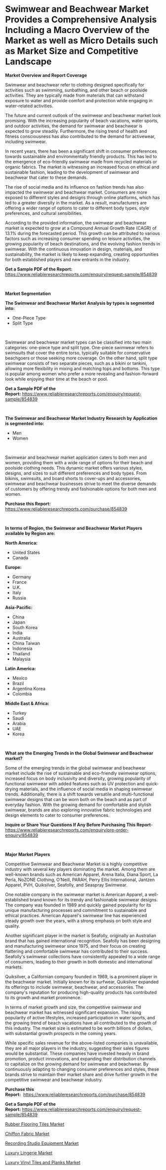<p><h1>Swimwear and Beachwear Market Provides a Comprehensive Analysis Including a Macro Overview of the Market as well as Micro Details such as Market Size and Competitive Landscape</h1></p><p><strong>Market Overview and Report Coverage</strong></p>
<p><p>Swimwear and beachwear refer to clothing designed specifically for activities such as swimming, sunbathing, and other beach or poolside activities. They are typically made from materials that can withstand exposure to water and provide comfort and protection while engaging in water-related activities.</p><p>The future and current outlook of the swimwear and beachwear market look promising. With the increasing popularity of beach vacations, water sports, and outdoor activities, the demand for swimwear and beachwear is expected to grow steadily. Furthermore, the rising trend of health and fitness consciousness has also contributed to the demand for activewear, including swimwear.</p><p>In recent years, there has been a significant shift in consumer preferences towards sustainable and environmentally friendly products. This has led to the emergence of eco-friendly swimwear made from recycled materials or organic fabrics. The market is witnessing an increased focus on ethical and sustainable fashion, leading to the development of swimwear and beachwear that cater to these demands.</p><p>The rise of social media and its influence on fashion trends has also impacted the swimwear and beachwear market. Consumers are more exposed to different styles and designs through online platforms, which has led to a greater diversity in the market. As a result, manufacturers are offering a wider range of options to cater to different body types, style preferences, and cultural sensibilities.</p><p>According to the provided information, the swimwear and beachwear market is expected to grow at a Compound Annual Growth Rate (CAGR) of 13.1% during the forecasted period. This growth can be attributed to various factors such as increasing consumer spending on leisure activities, the growing popularity of beach destinations, and the evolving fashion trends in swimwear. With the continuous innovation in design, materials, and sustainability, the market is likely to keep expanding, creating opportunities for both established players and new entrants in the industry.</p></p>
<p><strong>Get a Sample PDF of the Report:</strong> <a href="https://www.reliableresearchreports.com/enquiry/request-sample/854839">https://www.reliableresearchreports.com/enquiry/request-sample/854839</a></p>
<p>&nbsp;</p>
<p><strong>Market Segmentation</strong></p>
<p><strong>The Swimwear and Beachwear Market Analysis by types is segmented into:</strong></p>
<p><ul><li>One-Piece Type</li><li>Split Type</li></ul></p>
<p>&nbsp;</p>
<p><p>Swimwear and beachwear market types can be classified into two main categories: one-piece type and split type. One-piece swimwear refers to swimsuits that cover the entire torso, typically suitable for conservative beachgoers or those seeking more coverage. On the other hand, split type swimwear consists of two separate pieces, such as a bikini or tankini, allowing more flexibility in mixing and matching tops and bottoms. This type is popular among women who prefer a more revealing and fashion-forward look while enjoying their time at the beach or pool.</p></p>
<p><strong>Get a Sample PDF of the Report:</strong>&nbsp;<a href="https://www.reliableresearchreports.com/enquiry/request-sample/854839">https://www.reliableresearchreports.com/enquiry/request-sample/854839</a></p>
<p>&nbsp;</p>
<p><strong>The Swimwear and Beachwear Market Industry Research by Application is segmented into:</strong></p>
<p><ul><li>Men</li><li>Women</li></ul></p>
<p>&nbsp;</p>
<p><p>Swimwear and beachwear market application caters to both men and women, providing them with a wide range of options for their beach and poolside clothing needs. This dynamic market offers various styles, designs, and sizes to suit different preferences and body types. From bikinis, swimsuits, and board shorts to cover-ups and accessories, swimwear and beachwear businesses strive to meet the diverse demands of customers by offering trendy and fashionable options for both men and women.</p></p>
<p><strong>Purchase this Report:</strong>&nbsp; <a href="https://www.reliableresearchreports.com/purchase/854839">https://www.reliableresearchreports.com/purchase/854839</a></p>
<p>&nbsp;</p>
<p><strong>In terms of Region, the Swimwear and Beachwear Market Players available by Region are:</strong></p>
<p>
    <p> <strong> North America: </strong>
        <ul>
            <li>United States</li>
            <li>Canada</li>
        </ul>
        </p> 
    <p> <strong> Europe: </strong>
        <ul>
            <li>Germany</li>
            <li>France</li>
            <li>U.K.</li>
            <li>Italy</li>
            <li>Russia</li>
        </ul>
        </p> 
    <p> <strong> Asia-Pacific: </strong>
        <ul>
            <li>China</li>
            <li>Japan</li>
            <li>South Korea</li>
            <li>India</li>
            <li>Australia</li>
            <li>China Taiwan</li>
            <li>Indonesia</li>
            <li>Thailand</li>
            <li>Malaysia</li>
        </ul>
        </p> 
    <p> <strong> Latin America: </strong>
        <ul>
            <li>Mexico</li>
            <li>Brazil</li>
            <li>Argentina Korea</li>
            <li>Colombia</li>
        </ul>
        </p> 
    <p> <strong> Middle East & Africa: </strong>
        <ul>
            <li>Turkey</li>
            <li>Saudi</li>
            <li>Arabia</li>
            <li>UAE</li>
            <li>Korea</li>
        </ul>
    </p>
    </p>
<p>&nbsp;</p>
<p><strong>What are the Emerging Trends in the Global Swimwear and Beachwear market?</strong></p>
<p><p>Some of the emerging trends in the global swimwear and beachwear market include the rise of sustainable and eco-friendly swimwear options, increased focus on body inclusivity and diversity, growing popularity of functional swimwear with added features such as UV protection and quick-drying materials, and the influence of social media in shaping swimwear trends. Additionally, there is a shift towards versatile and multi-functional swimwear designs that can be worn both on the beach and as part of everyday fashion. With the growing demand for comfortable and stylish swimwear, brands are also exploring innovative fabric technologies and design elements to cater to consumer preferences.</p></p>
<p><strong>Inquire or Share Your Questions If Any Before Purchasing This Report</strong>- <a href="https://www.reliableresearchreports.com/enquiry/pre-order-enquiry/854839">https://www.reliableresearchreports.com/enquiry/pre-order-enquiry/854839</a></p>
<p>&nbsp;</p>
<p><strong>Major Market Players</strong></p>
<p><p>Competitive Swimwear and Beachwear Market is a highly competitive industry with several key players dominating the market. Among them are well-known brands such as American Apparel, Arena Italia, Diana Sport, La Perla, NoZONE Clothing, O’Neill, PARAH, Perry Ellis International, Jantzen Apparel, PVH, Quiksilver, Seafolly, and Seaspray Swimwear.</p><p>One notable company in the swimwear market is American Apparel, a well-established brand known for its trendy and fashionable swimwear designs. The company was founded in 1989 and quickly gained popularity for its unique manufacturing processes and commitment to sustainable and ethical practices. American Apparel's swimwear line has experienced steady growth over the years, with a strong emphasis on both style and quality.</p><p>Another significant player in the market is Seafolly, originally an Australian brand that has gained international recognition. Seafolly has been designing and manufacturing swimwear since 1975, and their focus on creating flattering and comfortable swimwear has contributed to their success. Seafolly's swimwear collections have consistently appealed to a wide range of consumers, leading to their growth in both domestic and international markets.</p><p>Quiksilver, a Californian company founded in 1969, is a prominent player in the beachwear market. Initially known for its surfwear, Quiksilver expanded its offerings to include swimwear, beachwear, and accessories. The company's reputation for producing high-quality products has contributed to its growth and market prominence.</p><p>In terms of market growth and size, the competitive swimwear and beachwear market has witnessed significant expansion. The rising popularity of active lifestyles, increased participation in water sports, and the growing trend of beach vacations have all contributed to the growth of this industry. The market size is estimated to be worth billions of dollars, with substantial growth prospects in the coming years.</p><p>While specific sales revenue for the above-listed companies is unavailable, they are all major players in the industry, suggesting their sales figures would be substantial. These companies have invested heavily in brand promotion, product innovations, and expanding their distribution channels to capitalize on the growing demand for swimwear and beachwear. By continuously adapting to changing consumer preferences and styles, these brands strive to maintain their market share and drive further growth in the competitive swimwear and beachwear industry.</p></p>
<p><strong>Purchase this Report:</strong>&nbsp;&nbsp;<a href="https://www.reliableresearchreports.com/purchase/854839">https://www.reliableresearchreports.com/purchase/854839</a></p>
<p></p>
<p><strong>Get a Sample PDF of the Report:</strong>&nbsp;<a href="https://www.reliableresearchreports.com/enquiry/request-sample/854839">https://www.reliableresearchreports.com/enquiry/request-sample/854839</a></p>
<p><p><a href="https://github.com/gulaimolin/Market-Research-Report-List-2/blob/main/rubber-flooring-tiles-market.md">Rubber Flooring Tiles Market</a></p><p><a href="https://github.com/ruslanpoljakovrd177/Market-Research-Report-List-2/blob/main/chiffon-fabric-market.md">Chiffon Fabric Market</a></p><p><a href="https://github.com/luckyshygirl/Market-Research-Report-List-2/blob/main/recording-studio-equipment-market.md">Recording Studio Equipment Market</a></p><p><a href="https://github.com/grishafomin4852/Market-Research-Report-List-2/blob/main/luxury-lingerie-market.md">Luxury Lingerie Market</a></p><p><a href="https://github.com/gdfhhhj/Market-Research-Report-List-2/blob/main/luxury-vinyl-tiles-and-planks-market.md">Luxury Vinyl Tiles and Planks Market</a></p></p>